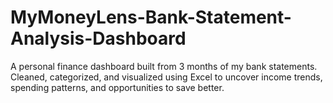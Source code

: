 # MyMoneyLens-Bank-Statement-Analysis-Dashboard
A personal finance dashboard built from 3 months of my bank statements. Cleaned, categorized, and visualized using Excel to uncover income trends, spending patterns, and opportunities to save better.
